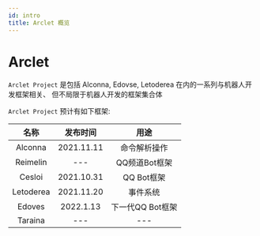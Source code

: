 ```yaml
---
id: intro
title: Arclet 概览
---
```


# Arclet

`Arclet Project` 是包括 Alconna, Edovse, Letoderea 在内的一系列与机器人开发框架相关、
但不局限于机器人开发的框架集合体

`Arclet Project` 预计有如下框架:

| 名称 | 发布时间 | 用途 |
|:----:|:----:|:----:|
| Alconna | 2021.11.11 | 命令解析操作 |
| Reimelin | --- | QQ频道Bot框架 |
| Cesloi| 2021.10.31 | QQ Bot框架|
| Letoderea| 2021.11.20 | 事件系统 |
| Edoves | 2022.1.13 | 下一代QQ Bot框架 |
| Taraina | --- | --- |
